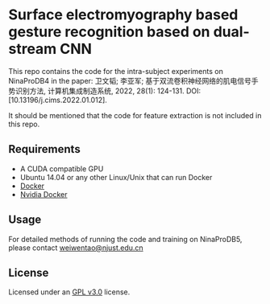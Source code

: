 # Surface electromyography based gesture recognition based on dual-stream CNN

This repo contains the code for the intra-subject experiments on NinaProDB4 in the paper: 卫文韬; 李亚军; 基于双流卷积神经网络的肌电信号手势识别方法, 计算机集成制造系统, 2022, 28(1): 124-131. DOI: [10.13196/j.cims.2022.01.012]. 

It should be mentioned that the code for feature extraction is not included in this repo.

## Requirements

* A CUDA compatible GPU
* Ubuntu 14.04 or any other Linux/Unix that can run Docker
* [Docker](http://docker.io/)
* [Nvidia Docker](https://github.com/NVIDIA/nvidia-docker)

## Usage

For detailed methods of running the code and training on NinaProDB5, please contact weiwentao@njust.edu.cn

## License

Licensed under an [GPL v3.0](https://github.com/Answeror/srep/blob/master/LICENSE) license.


